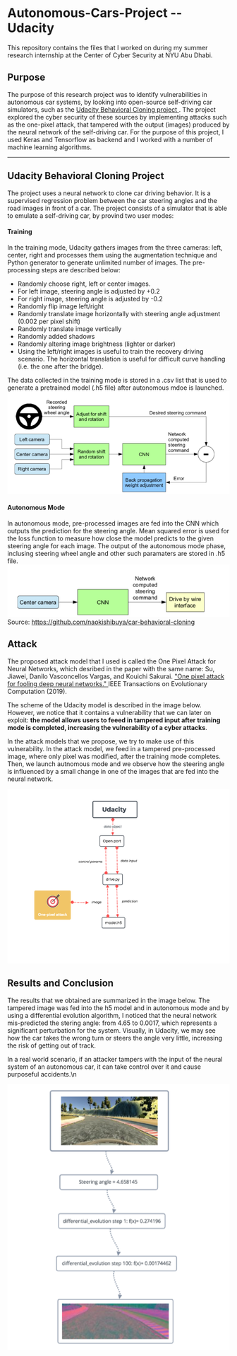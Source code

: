 # Autonomous-Cars-Project -- Udacity

This repository contains the files that I worked on during my summer research internship at the Center of Cyber Security at NYU Abu Dhabi. 

<h2>Purpose</h2>
The purpose of this research project was to identify vulnerabilities in autonomous car systems, by looking into open-source self-driving car simulators, such as the <a href = "https://github.com/udacity/CarND-Behavioral-Cloning-P3"> Udacity Behavioral Cloning project </a>. The project explored the cyber security of these sources by implementing attacks such as the one-pixel attack, that tampered with the output (images) produced by the neural network of the self-driving car. For the purpose of this project, I used Keras and Tensorflow as backend and I worked with a number of machine learning algorithms.

 
<hr>
<h2>Udacity Behavioral Cloning Project</h2>
The project uses a neural network to clone car driving behavior. It is a supervised regression problem between the car steering angles and the road images in front of a car. The project consists of a simulator that is able to emulate a self-driving car, by provind two user modes:
<h4>Training</h4>
In the training mode, Udacity gathers images from the three cameras: left, center, right and processes them using the augmentation technique and Python generator to generate unlimited number of images. The pre-processing steps are described below:

<ul>
 <li>Randomly choose right, left or center images.</li>
  <li>For left image, steering angle is adjusted by +0.2</li>
 <li>For right image, steering angle is adjusted by -0.2</li>
 <li>Randomly flip image left/right</li>
 <li>Randomly translate image horizontally with steering angle adjustment (0.002 per pixel shift)</li>
 <li>Randomly translate image vertically</li>
 <li>Randomly added shadows</li>
 <li>Randomly altering image brightness (lighter or darker)</li>
 <li>Using the left/right images is useful to train the recovery driving scenario. The horizontal translation is useful for difficult curve handling (i.e. the one after the bridge).</li>
</ul>
The data collected in the training mode is stored in a .csv list that is used to generate a pretrained model (.h5 file) after autonomous mdoe is launched.

<img src = "Training.png">

<h4>Autonomous Mode</h4>

In autonomous mode, pre-processed images are fed into the CNN which outputs the prediction for the steering angle. Mean squared error is used for the loss function to measure how close the model predicts to the given steering angle for each image. The output of the autonomous mode phase, inclusing steering wheel angle and other such paramaters are stored in .h5 file. 
<img src = "AutonomousMode.png">
Source: https://github.com/naokishibuya/car-behavioral-cloning 

<h2>Attack</h2>
The proposed attack model that I used is called the One Pixel Attack for Neural Networks, which desribed in the paper with the same name: Su, Jiawei, Danilo Vasconcellos Vargas, and Kouichi Sakurai. <a href ="https://arxiv.org/pdf/1710.08864.pdf ">  "One pixel attack for fooling deep neural networks." </a> IEEE Transactions on Evolutionary Computation (2019).

The scheme of the Udacity model is described in the image below. However, we notice that it contains a vulnerability that we can later on exploit: <b>the model allows users to feeed in tampered input after training mode is completed, increasing the vulnerability of a cyber attacks</b>.

In the attack models that we propose, we try to make use of this vulnerability. In the attack model, we feed in a tampered pre-processed image, where only pixel was modified, after the training mode completes. Then, we launch autnomous mode and we observe how the steering angle is influenced by a small change in one of the images that are fed into the neural network.

<img src = "onepixel.png">

<h2>Results and Conclusion</h2>
The results that we obtained are summarized in the image below. The tampered image was fed into the h5 model and in autonomous mode and by using a differential evolution algorithm, I noticed that the neural network mis-predicted the stering angle: from 4.65 to 0.0017, which represents a significant perturbation for the system. Visually, in Udacity, we may see how the car takes the wrong turn or steers the angle very little, increasing the risk of getting out of track. 

In a real world scenario, if an attacker tampers with the input of the neural system of an autonomous car, it can take control over it and cause purposeful accidents.\n

<img src = "results.png">




